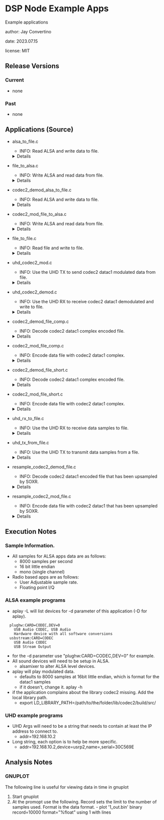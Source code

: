 # DSP Node Example Apps

Example applications

author: Jay Convertino  

date: 2023.07.15

license: MIT

## Release Versions
### Current
  - none

### Past
  - none
  
## Applications (Source)
  - alsa_to_file.c
    * INFO: Read ALSA and write data to file.

    <details>

    <summery>REQUIREMENTS</summery>

      * C89_pthread_ring_buffer (https://github.com/sparkletron/C89_pthread_ring_buffer)
      * libasound2-dev

    </details>

  - file_to_alsa.c
    * INFO: Write ALSA and read data from file.

    <details>

    <summery>REQUIREMENTS</summery>

      * C89_pthread_ring_buffer (https://github.com/sparkletron/C89_pthread_ring_buffer)
      * libasound2-dev

    </details>

  - codec2_demod_alsa_to_file.c
    * INFO: Read ALSA and write data to file.

    <details>

    <summery>REQUIREMENTS</summery>

      * C89_pthread_ring_buffer (https://github.com/sparkletron/C89_pthread_ring_buffer)
      * libasound2-dev
      * Codec2 v1.0.5 or greater (https://github.com/drowe67/codec2)

    </details>

  - codec2_mod_file_to_alsa.c
    * INFO: Write ALSA and read data from file.

    <details>

    <summery>REQUIREMENTS</summery>

      * C89_pthread_ring_buffer (https://github.com/sparkletron/C89_pthread_ring_buffer)
      * libasound2-dev
      * Codec2 v1.0.5 or greater (https://github.com/drowe67/codec2)

    </details>

  - file_to_file.c
    * INFO: Read file and write to file.

    <details>

    <summery>REQUIREMENTS</summery>

      * C89_pthread_ring_buffer (https://github.com/sparkletron/C89_pthread_ring_buffer)

    </details>

  - uhd_codec2_mod.c
    * INFO: Use the UHD TX to send codec2 datac1 modulated data from file.

    <details>

    <summery>REQUIREMENTS</summery>

      * C89_pthread_ring_buffer (https://github.com/sparkletron/C89_pthread_ring_buffer)
      * UHD v4.4.0.0 (https://github.com/EttusResearch/uhd)
      * SOXR master
      * Codec2 v1.0.5 or greater (https://github.com/drowe67/codec2)

    </details>

  - uhd_codec2_demod.c
    * INFO: Use the UHD RX to receive codec2 datac1 demodulated and write to file.

    <details>

    <summery>REQUIREMENTS</summery>

      * C89_pthread_ring_buffer (https://github.com/sparkletron/C89_pthread_ring_buffer)
      * UHD v4.4.0.0 (https://github.com/EttusResearch/uhd)
      * SOXR master
      * Codec2 v1.0.5 or greater (https://github.com/drowe67/codec2)

    </details>

  - codec2_demod_file_comp.c

    * INFO: Decode codec2 datac1 complex encoded file.

    <details>

    <summery>REQUIREMENTS</summery>

      * C89_pthread_ring_buffer (https://github.com/sparkletron/C89_pthread_ring_buffer)
      * Codec2 v1.0.5 or greater (https://github.com/drowe67/codec2)

    </details>

  - codec2_mod_file_comp.c
    * INFO: Encode data file with codec2 datac1 complex.

    <details>

    <summery>REQUIREMENTS</summery>

      * C89_pthread_ring_buffer (https://github.com/sparkletron/C89_pthread_ring_buffer)
      * Codec2 v1.0.5 or greater (https://github.com/drowe67/codec2)

    </details>

  - codec2_demod_file_short.c

    * INFO: Decode codec2 datac1 complex encoded file.

    <details>

    <summery>REQUIREMENTS</summery>

      * C89_pthread_ring_buffer (https://github.com/sparkletron/C89_pthread_ring_buffer)
      * Codec2 v1.0.5 or greater (https://github.com/drowe67/codec2)

    </details>

  - codec2_mod_file_short.c
    * INFO: Encode data file with codec2 datac1 complex.

    <details>

    <summery>REQUIREMENTS</summery>

      * C89_pthread_ring_buffer (https://github.com/sparkletron/C89_pthread_ring_buffer)
      * Codec2 v1.0.5 or greater (https://github.com/drowe67/codec2)

    </details>

  - uhd_rx_to_file.c
    * INFO: Use the UHD RX to receive data samples to file.

    <details>

    <summery>REQUIREMENTS</summery>

      * C89_pthread_ring_buffer (https://github.com/sparkletron/C89_pthread_ring_buffer)
      * UHD v4.4.0.0 (https://github.com/EttusResearch/uhd)

    </details>

  - uhd_tx_from_file.c
    * INFO: Use the UHD TX to transmit data samples from a file.

    <details>

    <summery>REQUIREMENTS</summery>

      * C89_pthread_ring_buffer (https://github.com/sparkletron/C89_pthread_ring_buffer)
      * UHD v4.4.0.0 (https://github.com/EttusResearch/uhd)

    </details>

  - resample_codec2_demod_file.c
    * INFO: Decode codec2 datac1 encoded file that has been upsampled by SOXR.

    <details>

    <summery>REQUIREMENTS</summery>

      * C89_pthread_ring_buffer (https://github.com/sparkletron/C89_pthread_ring_buffer)
      * SOXR master
      * Codec2 v1.0.5 or greater (https://github.com/drowe67/codec2)

    </details>

  - resample_codec2_mod_file.c
    * INFO: Encode data file with codec2 datac1 that has been upsampled by SOXR.

    <details>

    <summery>REQUIREMENTS</summery>

      * C89_pthread_ring_buffer (https://github.com/sparkletron/C89_pthread_ring_buffer)
      * SOXR master
      * Codec2 v1.0.5 or greater (https://github.com/drowe67/codec2)

    </details>

## Execution Notes
### Sample Information.
  - All samples for ALSA apps data are as follows:
    * 8000 samples per second
    * 16 bit little endian
    * mono (single channel)
  - Radio based apps are as follows:
    * User Adjustable sample rate.
    * Floating point I/Q
    
### ALSA example programs
  - aplay -L will list devices for -d parameter of this application (-D for aplay).
  
  ``` 
    plughw:CARD=CODEC,DEV=0
      USB Audio CODEC, USB Audio
      Hardware device with all software conversions
    usbstream:CARD=CODEC
      USB Audio CODEC
      USB Stream Output
  ```
      
  - for the -d parameter use "plughw:CARD=CODEC,DEV=0" for example.
  - All sound devices will need to be setup in ALSA. 
    * alsamixer to alter ALSA level devices.
  - aplay will play modulated data.
    * defaults to 8000 samples at 16bit little endian, which is format for the datac1 samples
    * if it doesn't, change it. aplay -h
  - if the application complains about the library codec2 missing. Add the local library path.
    * export LD_LIBRARY_PATH=/path/to/the/folder/lib/codec2/build/src/

### UHD example programs
  - UHD Args will need to be a string that needs to contain at least the IP address to connect to.
    * addr=192.168.10.2
  - Long string, each option is to help be more specific.
    * addr=192.168.10.2,device=usrp2,name=,serial=30C569E

## Analysis Notes
### GNUPLOT
The following line is useful for viewing data in time in gnuplot
  1. Start gnuplot
  2. At the promopt use the following. Record sets the limit to the number of samples used. Format is the data format.
    - plot '1_out.bin' binary record=10000 format="%float" using 1 with lines

